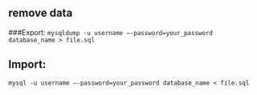 ## remove data

###Export:
`mysqldump -u username –-password=your_password database_name > file.sql`

## Import:
`mysql -u username –-password=your_password database_name < file.sql`
